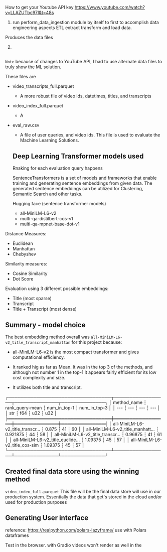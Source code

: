 How to get your Youtube API key
https://www.youtube.com/watch?v=LLAZUTbc97I&t=48s

1. run perform_data_ingestion module by itself to first to accomplish data engineering aspects
   ETL extract transform and load data.

Produces the data files

2.

##

`Note` because of changes to YouTube API, I had to use alternate data files to truly show the ML solution.

These files are

- video_transcripts_full.parquet

  - A more robust file of video ids, datetimes, titles, and transcripts

- video_index_full.parquet

  - A

- eval_raw.csv

  - A file of user queries, and video ids. This file is used to evaluate the Machine Learning Solutions.

  ## Deep Learning Transformer models used

  Rnaking for each evaluation query happens

  SentenceTransformers is a set of models and frameworks that enable training and generating sentence embeddings from given data. The generated sentence embeddings can be utilized for Clustering, Semantic Search and other tasks.

  Hugging face (sentence transformer models)

  - all-MiniLM-L6-v2
  - multi-qa-distilbert-cos-v1
  - multi-qa-mpnet-base-dot-v1

Distance Measures:

- Euclidean
- Manhattan
- Chebyshev

Similarity measures:

- Cosine Similarity
- Dot Score

Evaluation using 3 different possible embeddings:

- Title (most sparse)
- Transcript
- Title + Transcript (most dense)

## Summary - model choice

The best embedding method overall was `all-MiniLM-L6-v2_title_transcript_manhattan` for this project because:

- all-MiniLM-L6-v2 is the most compact transformer and gives computational efficiency.

- It ranked hig as far as Mean. It was in the top 3 of the methods, and although not number 1 in the top-1
  it appears fairly efficient for its low cost complexity and size.

- It utilizes both title and transcript.

┌─────────────────────────────────┬─────────────────┬──────────────┬──────────────┐
│ method_name ┆ rank_query-mean ┆ num_in_top-1 ┆ num_in_top-3 │
│ --- ┆ --- ┆ --- ┆ --- │
│ str ┆ f64 ┆ u32 ┆ u32 │
╞═════════════════════════════════╪═════════════════╪══════════════╪══════════════╡
│ all-MiniLM-L6-v2_title_transcr… ┆ 0.875 ┆ 41 ┆ 60 │
│ all-MiniLM-L6-v2_title_manhatt… ┆ 0.921875 ┆ 44 ┆ 58 │
│ all-MiniLM-L6-v2_title_transcr… ┆ 0.96875 ┆ 41 ┆ 61 │
│ all-MiniLM-L6-v2_title_euclide… ┆ 1.09375 ┆ 45 ┆ 57 │
│ all-MiniLM-L6-v2_title_cos-sim ┆ 1.09375 ┆ 45 ┆ 57 │
└─────────────────────────────────┴─────────────────┴──────────────┴──────────────┘

## Created final data store using the winning method

`video_index_full.parquet`
This file will be the final data store will use in our production system. Essentially the data that
get's stored in the cloud and/or used for production purposes

## Generating User interface

reference: https://realpython.com/polars-lazyframe/
use with Polars dataframes

Test in the browser. with Gradio
videos won't render as well in the
